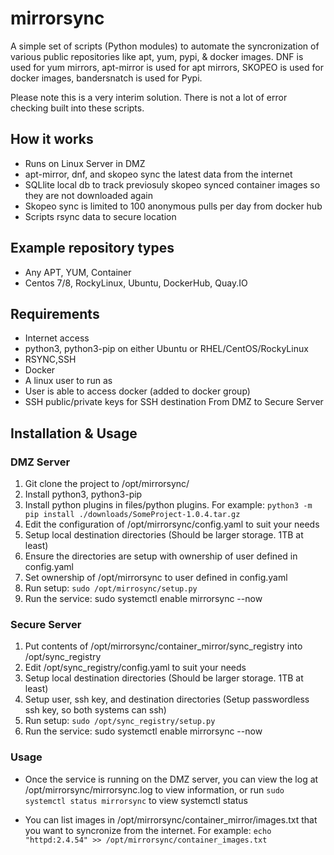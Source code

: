 # mirrorsync

A simple set of scripts (Python modules) to automate the syncronization of various public repositories like apt, yum, pypi, & docker images. DNF is used for yum mirrors, apt-mirror is used for apt mirrors, SKOPEO is used for docker images, bandersnatch is used for Pypi.

Please note this is a very interim solution. There is not a lot of error checking built into these scripts.

## How it works

- Runs on Linux Server in DMZ
- apt-mirror, dnf, and skopeo sync the latest data from the internet
- SQLlite local db to track previosuly skopeo synced container images so they are not downloaded again
- Skopeo sync is limited to 100 anonymous pulls per day from docker hub
- Scripts rsync data to secure location

## Example repository types
- Any APT, YUM, Container
- Centos 7/8, RockyLinux, Ubuntu, DockerHub, Quay.IO

## Requirements
- Internet access
- python3, python3-pip on either Ubuntu or RHEL/CentOS/RockyLinux
- RSYNC,SSH
- Docker
- A linux user to run as
- User is able to access docker (added to docker group)
- SSH public/private keys for SSH destination From DMZ to Secure Server

## Installation & Usage
### DMZ Server
1. Git clone the project to /opt/mirrorsync/
2. Install python3, python3-pip
3. Install python plugins in files/python plugins. For example: `python3 -m pip install ./downloads/SomeProject-1.0.4.tar.gz`
4. Edit the configuration of /opt/mirrorsync/config.yaml to suit your needs
5. Setup local destination directories  (Should be larger storage. 1TB at least)
6. Ensure the directories are setup with ownership of user defined in config.yaml
7. Set ownership of /opt/mirrorsync to user defined in config.yaml
8. Run setup: `sudo /opt/mirrosync/setup.py`
9. Run the service:  sudo systemctl  enable mirrorsync --now

### Secure Server
1. Put contents of /opt/mirrorsync/container_mirror/sync_registry into /opt/sync_registry
2. Edit /opt/sync_registry/config.yaml to suit your needs
2. Setup local destination directories  (Should be larger storage. 1TB at least)
2. Setup user, ssh key, and destination directories (Setup passwordless ssh key, so both systems can ssh)
3. Run setup: `sudo /opt/sync_registry/setup.py`
4. Run the service:  sudo systemctl  enable mirrorsync --now

### Usage
-  Once the service is running on the DMZ server, you can view the log at /opt/mirrorsync/mirrorsync.log to view information, or run `sudo systemctl status mirrorsync` to view systemctl status

-  You can list images in /opt/mirrorsync/container_mirror/images.txt that you want to syncronize from the internet. For example: `echo "httpd:2.4.54" >> /opt/mirrorsync/container_images.txt`